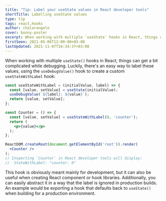 ```yaml
---
title: "Tip: Label your useState values in React developer tools"
shortTitle: Labelling useState values
type: tip
tags: react,hooks
author: chalarangelo
cover: bunny-poster
excerpt: When working with multiple `useState` hooks in React, things can get a bit complicated while debugging. Luckily, there's an easy way to label these values.
firstSeen: 2021-05-06T12:00:00+03:00
lastUpdated: 2021-11-07T16:34:37+03:00
---
```


When working with multiple `useState()` hooks in React, things can get a bit complicated while debugging. Luckily, there's an easy way to label these values, using the `useDebugValue()` hook to create a custom `useStateWithLabel` hook:

```jsx
const useStateWithLabel = (initialValue, label) => {
  const [value, setValue] = useState(initialValue);
  useDebugValue(`${label}: ${value}`);
  return [value, setValue];
};

const Counter = () => {
  const [value, setValue] = useStateWithLabel(0, 'counter');
  return (
    <p>{value}</p>
  );
};

ReactDOM.createRoot(document.getElementById('root')).render(
  <Counter />
);
// Inspecting `Counter` in React developer tools will display:
//  StateWithLabel: "counter: 0"
```

This hook is obviously meant mainly for development, but it can also be useful when creating React component or hook libraries. Additionally, you can easily abstract it in a way that the label is ignored in production builds. An example would be exporting a hook that defaults back to `useState()` when building for a production environment.
